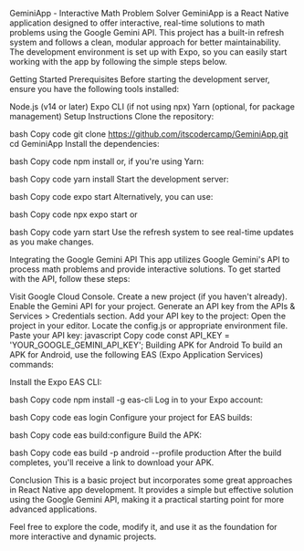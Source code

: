 GeminiApp - Interactive Math Problem Solver
GeminiApp is a React Native application designed to offer interactive, real-time solutions to math problems using the Google Gemini API. This project has a built-in refresh system and follows a clean, modular approach for better maintainability. The development environment is set up with Expo, so you can easily start working with the app by following the simple steps below.

Getting Started
Prerequisites
Before starting the development server, ensure you have the following tools installed:

Node.js (v14 or later)
Expo CLI (if not using npx)
Yarn (optional, for package management)
Setup Instructions
Clone the repository:

bash
Copy code
git clone https://github.com/itscodercamp/GeminiApp.git
cd GeminiApp
Install the dependencies:

bash
Copy code
npm install
or, if you're using Yarn:

bash
Copy code
yarn install
Start the development server:

bash
Copy code
expo start
Alternatively, you can use:

bash
Copy code
npx expo start
or

bash
Copy code
yarn start
Use the refresh system to see real-time updates as you make changes.

Integrating the Google Gemini API
This app utilizes Google Gemini's API to process math problems and provide interactive solutions. To get started with the API, follow these steps:

Visit Google Cloud Console.
Create a new project (if you haven't already).
Enable the Gemini API for your project.
Generate an API key from the APIs & Services > Credentials section.
Add your API key to the project:
Open the project in your editor.
Locate the config.js or appropriate environment file.
Paste your API key:
javascript
Copy code
const API_KEY = 'YOUR_GOOGLE_GEMINI_API_KEY';
Building APK for Android
To build an APK for Android, use the following EAS (Expo Application Services) commands:

Install the Expo EAS CLI:

bash
Copy code
npm install -g eas-cli
Log in to your Expo account:

bash
Copy code
eas login
Configure your project for EAS builds:

bash
Copy code
eas build:configure
Build the APK:

bash
Copy code
eas build -p android --profile production
After the build completes, you'll receive a link to download your APK.

Conclusion
This is a basic project but incorporates some great approaches in React Native app development. It provides a simple but effective solution using the Google Gemini API, making it a practical starting point for more advanced applications.

Feel free to explore the code, modify it, and use it as the foundation for more interactive and dynamic projects.

